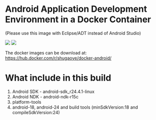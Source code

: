 Android Application Development Environment in a Docker Container
=================================================================
(Please use this image with Eclipse/ADT instead of Android Studio)

[![](https://images.microbadger.com/badges/image/shugaoye/docker-android.svg)](https://microbadger.com/images/shugaoye/docker-android "Get your own image badge on microbadger.com")
[![](https://images.microbadger.com/badges/version/shugaoye/docker-android.svg)](https://microbadger.com/images/shugaoye/docker-android "Get your own version badge on microbadger.com")

The docker images can be download at:
https://hub.docker.com/r/shugaoye/docker-android/

# What include in this build 

1. Android SDK - android-sdk_r24.4.1-linux
2. Android NDK - android-ndk-r15c
3. platform-tools
4. android-18, android-24 and build tools 
   (minSdkVersion:18 and compileSdkVersion:24)